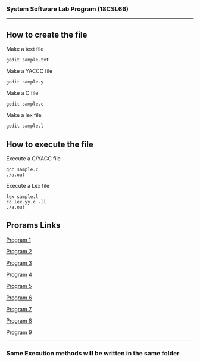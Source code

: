 <div>
<h3>System Software Lab Program (18CSL66)</h3>
</div>

---

## How to create the file

Make a text file
```
gedit sample.txt
```

Make a YACCC file
```
gedit sample.y
```

Make a C file
```
gedit sample.c
```

Make a lex file
```
gedit sample.l
```

## How to execute the file

Execute a C/YACC file
```
gcc sample.c
./a.out
```

Execute a Lex file
```
lex sample.l
cc lex.yy.c -ll
./a.out
```

## Prorams Links

[Program 1](program1/)

[Program 2](program2/)

[Program 3](program3/)

[Program 4](program4/)

[Program 5](program5/)

[Program 6](program6/)

[Program 7](program7/)

[Program 8](program8/)

[Program 9](program9/)

---

### Some Execution methods will be written in the same folder
